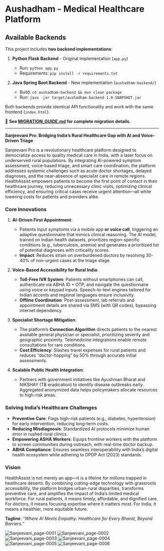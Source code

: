 # Aushadham - Medical Healthcare Platform

## Available Backends

This project includes **two backend implementations**:

1. **Python Flask Backend** - Original implementation (`app.py`)
   - Run: `python app.py`
   - Requirements: `pip install -r requirements.txt`

2. **Java Spring Boot Backend** - New implementation (`aushadham-backend/`)
   - Build: `cd aushadham-backend && mvn clean package`
   - Run: `java -jar target/aushadham-backend-1.0-SNAPSHOT.jar`

Both backends provide identical API functionality and work with the same frontend (`index.html`).

📖 **See [MIGRATION_GUIDE.md](MIGRATION_GUIDE.md) for complete migration details.**

---

**Sanjeevani Pro: Bridging India’s Rural Healthcare Gap with AI and Voice-Driven Triage**  

Sanjeevani Pro is a revolutionary healthcare platform designed to democratize access to quality medical care in India, with a laser focus on underserved rural populations. By integrating AI-powered symptom assessment, voice-based triage, and smart care coordination, the platform addresses systemic challenges such as acute doctor shortages, delayed diagnoses, and the near-absence of specialist care in remote regions. HealthAssist empowers patients to become the first point of contact in their healthcare journey, reducing unnecessary clinic visits, optimizing clinical efficiency, and ensuring critical cases receive urgent attention—all while lowering costs for patients and providers alike.  

### **Core Innovations**  
1. **AI-Driven First Appointment**:  
   - Patients input symptoms via a mobile app **or voice call**, triggering an adaptive questionnaire that mimics clinical reasoning. The AI model, trained on Indian health datasets, prioritizes region-specific conditions (e.g., tuberculosis, anemia) and generates a prioritized list of potential diagnoses with criticality scores.  
   - **Impact**: Reduces strain on overburdened doctors by resolving 30-40% of non-urgent cases at the triage stage.  

2. **Voice-Based Accessibility for Rural India**:  
   - **Toll-Free IVR System**: Patients without smartphones can call, authenticate via ABHA ID + OTP, and navigate the questionnaire using voice or keypad inputs. Speech-to-text engines tailored for Indian accents and regional languages ensure inclusivity.  
   - **Offline Coordination**: Post-assessment, lab referrals and appointment details are shared via SMS (with QR codes), bypassing internet dependency.  

3. **Specialist Shortage Mitigation**:  
   - The platform’s **Connection Algorithm** directs patients to the nearest available general physician or specialist, prioritizing severity and geographic proximity. Telemedicine integrations enable remote consultations for rare conditions.  
   - **Cost Efficiency**: Slashes travel expenses for rural patients and reduces “doctor-hopping” by 50% through accurate initial assessments.  

4. **Scalable Public Health Integration**:  
   - Partners with government initiatives like Ayushman Bharat and NIKSHAY (TB eradication) to identify disease outbreaks early. Aggregated anonymized data helps policymakers allocate resources to high-risk areas.  

### **Solving India’s Healthcare Challenges**  
- **Preventive Care**: Flags high-risk patients (e.g., diabetes, hypertension) for early intervention, reducing long-term costs.  
- **Reducing Misdiagnosis**: Standardized AI protocols minimize human error in rushed rural clinics.  
- **Empowering ASHA Workers**: Equips frontline workers with the platform to screen communities during outreach, with real-time doctor backup.  
- **ABHA Compliance**: Ensures seamless interoperability with India’s digital health ecosystem while adhering to DPDP Act (2023) standards.  

### **Vision**  
HealthAssist is not merely an app—it is a lifeline for millions trapped in healthcare deserts. By combining cutting-edge technology with grassroots accessibility, the platform bridges urban-rural disparities, transforms preventive care, and amplifies the impact of India’s limited medical workforce. For rural patients, it means timely, affordable, and dignified care. For doctors, it means focusing expertise where it matters most. For India, it means a healthier, more equitable future.  

**Tagline**: *“Where AI Meets Empathy: Healthcare for Every Bharat, Beyond Barriers.”*

![Sanjeevani_page-0001](https://github.com/user-attachments/assets/9afc4c87-faeb-4f9f-ac03-3de62f3a26f5)
![Sanjeevani_page-0002](https://github.com/user-attachments/assets/c246275b-6207-42a6-bac3-5a78370863c1)
![Sanjeevani_page-0003](https://github.com/user-attachments/assets/8831174d-23df-4ade-9ee2-787e95715ede)
![Sanjeevani_page-0004](https://github.com/user-attachments/assets/33e15021-960d-483e-a969-9df2fd537fbd)
![Sanjeevani_page-0005](https://github.com/user-attachments/assets/792215d7-580f-4970-8f93-bdad68dcc438)
![Sanjeevani_page-0006](https://github.com/user-attachments/assets/203b5f26-427b-49c8-908f-7cbb93b180f2)
